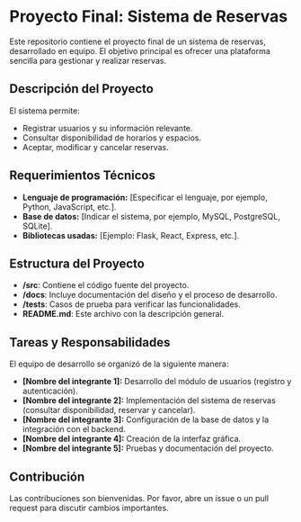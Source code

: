 # Proyecto Final: Sistema de Reservas

Este repositorio contiene el proyecto final de un sistema de reservas, desarrollado en equipo. El objetivo principal es ofrecer una plataforma sencilla para gestionar y realizar reservas.

## Descripción del Proyecto
El sistema permite:
- Registrar usuarios y su información relevante.
- Consultar disponibilidad de horarios y espacios.
- Aceptar, modificar y cancelar reservas.

## Requerimientos Técnicos
- **Lenguaje de programación:** [Especificar el lenguaje, por ejemplo, Python, JavaScript, etc.].
- **Base de datos:** [Indicar el sistema, por ejemplo, MySQL, PostgreSQL, SQLite].
- **Bibliotecas usadas:** [Ejemplo: Flask, React, Express, etc.].

## Estructura del Proyecto
- **/src**: Contiene el código fuente del proyecto.
- **/docs**: Incluye documentación del diseño y el proceso de desarrollo.
- **/tests**: Casos de prueba para verificar las funcionalidades.
- **README.md**: Este archivo con la descripción general.

## Tareas y Responsabilidades
El equipo de desarrollo se organizó de la siguiente manera:
- **[Nombre del integrante 1]:** Desarrollo del módulo de usuarios (registro y autenticación).
- **[Nombre del integrante 2]:** Implementación del sistema de reservas (consultar disponibilidad, reservar y cancelar).
- **[Nombre del integrante 3]:** Configuración de la base de datos y la integración con el backend.
- **[Nombre del integrante 4]:** Creación de la interfaz gráfica.
- **[Nombre del integrante 5]:** Pruebas y documentación del proyecto.

## Contribución
Las contribuciones son bienvenidas. Por favor, abre un issue o un pull request para discutir cambios importantes.
